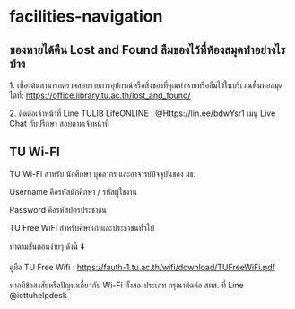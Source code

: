 # facilities-navigation

## ของหายได้คืน Lost and Found ลืมของไว้ที่ห้องสมุดทำอย่างไรบ้าง

1\. เบื้องต้นสามารถตรวจสอบรายการอุปกรณ์หรือสิ่งของที่คุณทำหายหรือลืมไว้ในบริเวณพื้นหอสมุดได้ที่: https://office.library.tu.ac.th/lost_and_found/

2\. ติดต่อเจ้าหน้าที่ Line TULIB LifeONLINE : @Https://lin.ee/bdwYsr1 เมนู Live Chat กับปรึกษา สอบถามเจ้าหน้าที่

## TU Wi-FI

TU Wi-Fi สำหรับ นักศึกษา บุคลากร และอาจารย์ปัจจุบันของ มธ.

Username คือรหัสนักศึกษา / รหัสผู้ใชงาน

Password คือรหัสบัตรประชาชน

TU Free WiFi สำหรับศิษย์เก่าและประชาชนทั่วไป

ทำตามขั้นตอนง่ายๆ ดังนี้ ⬇️

คู่มือ TU Free Wifi : https://fauth-1.tu.ac.th/wifi/download/TUFreeWiFi.pdf

หากมีข้อสงสัยหรือปัญหาเกี่ยวกับ Wi-Fi ทั้งสองประเภท กรุณาติดต่อ สทส. ที่ Line @icttuhelpdesk